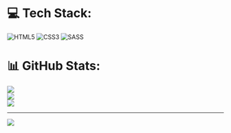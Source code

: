 
# 💻 Tech Stack:
![HTML5](https://img.shields.io/badge/html5-%23E34F26.svg?style=for-the-badge&logo=html5&logoColor=white) ![CSS3](https://img.shields.io/badge/css3-%231572B6.svg?style=for-the-badge&logo=css3&logoColor=white) ![SASS](https://img.shields.io/badge/SASS-hotpink.svg?style=for-the-badge&logo=SASS&logoColor=white)
# 📊 GitHub Stats:
![](https://github-readme-stats.vercel.app/api?username=s-jez&theme=react&hide_border=false&include_all_commits=false&count_private=false)<br/>
![](https://github-readme-streak-stats.herokuapp.com/?user=s-jez&theme=react&hide_border=false)<br/>
![](https://github-readme-stats.vercel.app/api/top-langs/?username=s-jez&theme=react&hide_border=false&include_all_commits=false&count_private=false&layout=compact)

---
[![](https://visitcount.itsvg.in/api?id=s-jez&icon=0&color=0)](https://visitcount.itsvg.in)
